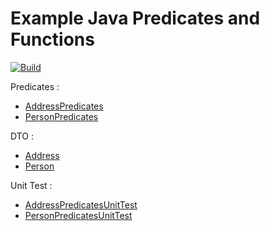 # Example Java Predicates and Functions
[![Build](https://github.com/kevded/demo-java-predicates/workflows/Java%20CI%20with%20Maven/badge.svg)](https://github.com/kevded/demo-java-predicates/workflows/Java%20CI%20with%20Maven/badge.svg)

Predicates :
- [AddressPredicates](src/main/java/com/example/demopredicates/predicates/AddressRules.java)
- [PersonPredicates](src/main/java/com/example/demopredicates/predicates/PersonRules.java)

DTO : 

- [Address](src/main/java/com/example/demopredicates/dto/Address.java)
- [Person](src/main/java/com/example/demopredicates/dto/Person.java)

Unit Test :

- [AddressPredicatesUnitTest](src/test/java/com/example/demopredicates/predicates/AddressPredicatesUnitTest.java)
- [PersonPredicatesUnitTest](src/test/java/com/example/demopredicates/predicates/PersonPredicatesUnitTest.java)

